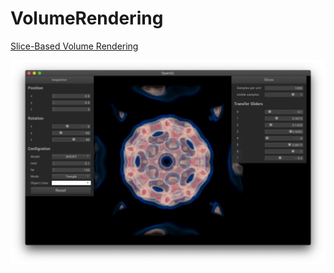 # VolumeRendering

[Slice-Based Volume Rendering](http://developer.download.nvidia.com/books/HTML/gpugems/gpugems_ch39.html)

<img src="Screen Shot.png" alt="Screen Shot" style="zoom:50%;" />